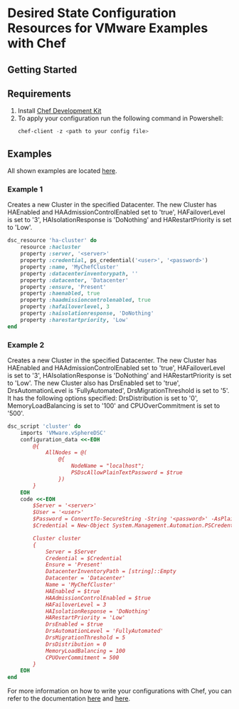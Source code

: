 # Desired State Configuration Resources for VMware Examples with Chef

## Getting Started
## Requirements
1. Install [Chef Development Kit](https://docs.chef.io/install_dk.html)
2. To apply your configuration run the following command in Powershell:
    ```powershell
    chef-client -z <path to your config file>
    ```

## Examples
All shown examples are located [here](https://github.com/vmware/dscr-for-vmware/tree/master/Source/VMware.vSphereDSC/Configurations/Chef).

### Example 1
Creates a new Cluster in the specified Datacenter. The new Cluster has HAEnabled and HAAdmissionControlEnabled set to 'true', HAFailoverLevel is set to '3', HAIsolationResponse is 'DoNothing' and HARestartPriority is set to 'Low'.

```ruby
dsc_resource 'ha-cluster' do
    resource :hacluster
    property :server, '<server>'
    property :credential, ps_credential('<user>', '<password>')
    property :name, 'MyChefCluster'
    property :datacenterinventorypath, ''
    property :datacenter, 'Datacenter'
    property :ensure, 'Present'
    property :haenabled, true
    property :haadmissioncontrolenabled, true
    property :hafailoverlevel, 3
    property :haisolationresponse, 'DoNothing'
    property :harestartpriority, 'Low'
end
```

### Example 2
Creates a new Cluster in the specified Datacenter. The new Cluster has HAEnabled and HAAdmissionControlEnabled set to 'true', HAFailoverLevel is set to '3', HAIsolationResponse is 'DoNothing' and HARestartPriority is set to 'Low'. The new Cluster also has DrsEnabled set to 'true', DrsAutomationLevel is 'FullyAutomated', DrsMigrationThreshold is set to '5'. It has the following options specified: DrsDistribution is set to '0', MemoryLoadBalancing is set to '100' and CPUOverCommitment is set to '500'.

```ruby
dsc_script 'cluster' do
    imports 'VMware.vSphereDSC'
    configuration_data <<-EOH
        @{
            AllNodes = @(
                @{
                    NodeName = "localhost";
                    PSDscAllowPlainTextPassword = $true
                })
        }
    EOH
    code <<-EOH
        $Server = '<server>'
        $User = '<user>'
        $Password = ConvertTo-SecureString -String '<password>' -AsPlainText -Force
        $Credential = New-Object System.Management.Automation.PSCredential($User, $Password)

        Cluster cluster
        {
            Server = $Server
            Credential = $Credential
            Ensure = 'Present'
            DatacenterInventoryPath = [string]::Empty
            Datacenter = 'Datacenter'
            Name = 'MyChefCluster'
            HAEnabled = $true
            HAAdmissionControlEnabled = $true
            HAFailoverLevel = 3
            HAIsolationResponse = 'DoNothing'
            HARestartPriority = 'Low'
            DrsEnabled = $true
            DrsAutomationLevel = 'FullyAutomated'
            DrsMigrationThreshold = 5
            DrsDistribution = 0
            MemoryLoadBalancing = 100
            CPUOverCommitment = 500
        }
    EOH
end
```

For more information on how to write your configurations with Chef, you can refer to the documentation [here](https://docs.chef.io/resource_dsc_resource.html) and [here](https://docs.chef.io/resource_dsc_script.html).
